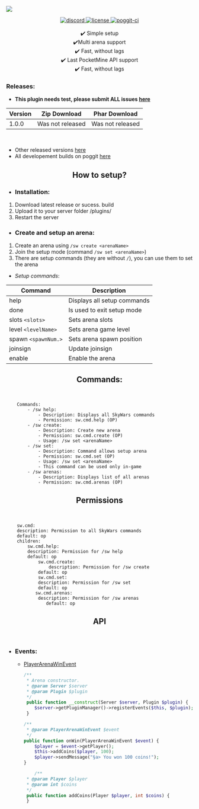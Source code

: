 
<a align="center"><img src="https://image.ibb.co/m90xoy/sw.png"></img></a>

<div align="center">
	<a href="https://discord.gg/uwBf2jS">
        <img src="https://img.shields.io/badge/chat-on%20discord-7289da.svg" alt="discord">
    </a>
    <a href="https://github.com/GamakCZ/SkyWars/blob/master/LICENSE">
        <img src="https://img.shields.io/badge/license-Apache%20License%202.0-yellowgreen.svg" alt="license">
    </a>
    <a href="https://poggit.pmmp.io/ci/GamakCZ/SkyWars/SkyWars">
        <img src="https://poggit.pmmp.io/ci.shield/GamakCZ/SkyWars/SkyWars" alt="poggit-ci">
    </a>
    <br><br>
    ✔️ Simple setup
    <br>
    ✔️Multi arena support
    <br>
    ✔️ Fast, without lags
    <br>
    ✔️ Last PocketMine API support
    <br>
    ✔️ Fast, without lags
    <br>
</div>

### Releases:

- **This plugin needs test, please submit ALL issues [here](https://github.com/GamakCZ/SkyWars/issues)**

| Version | Zip Download | Phar Download |
| --- | --- | --- |
| 1.0.0 | Was not released | Was not released |
<br>

- Other released versions [here](https://github.com/GamakCZ/SkyWars/releases)
- All developement builds on poggit [here](https://poggit.pmmp.io/ci/GamakCZ/SkyWars/SkyWars)

<div align="center">
	<h2>How to setup?</h2>
</div>

 - <h3>Installation:</h3>
 1. Download latest release or sucess. build
 2. Upload it to your server folder /plugins/
 3. Restart the server

-  <h3>Create and setup an arena:</h3>
1. Create an arena using `/sw create <arenaName>`
2. Join the setup mode (command `/sw set <arenaName>`)
3. There are setup commands (they are without `/`), you can use them to set the arena

- _Setup commands_:

| Command | Description |
| --- | --- |
| help | Displays all setup commands |
| done | Is used to exit setup mode |
| slots `<slots>` | Sets arena slots |
| level `<levelName>` | Sets arena game level |
| spawn `<spawnNum.>` | Sets arena spawn position |
| joinsign | Update joinsign |
| enable | Enable the arena |

<div align="center">
	<h2>Commands:</h2>
</div>
<br>

<p align="center">  

```
    Commands:
    	- /sw help:
    	    - Description: Displays all SkyWars commands
    	    - Permission: sw.cmd.help (OP)
		- /sw create:
			- Description: Create new arena
			- Permission: sw.cmd.create (OP)
			- Usage: /sw set <arenaName>
		- /sw set:
			- Description: Command allows setup arena
			- Permission: sw.cmd.set (OP)
			- Usage: /sw set <arenaName>
			- This command can be used only in-game
		- /sw arenas:
			- Description: Displays list of all arenas
			- Permission: sw.cmd.arenas (OP)
```
</p>

<div align="center">
	<h2>Permissions</h2>
</div>
<br>

<p align="center">

```
    sw.cmd:  
	description: Permission to all SkyWars commands  
	default: op  
	children:  
	   	sw.cmd.help:
		description: Permission for /sw help  
		default: op  
		    sw.cmd.create:  
		    	description: Permission for /sw create  
			default: op  
		    sw.cmd.set:  
			description: Permission for /sw set  
			default: op  
		   sw.cmd.arenas:  
			description: Permission for /sw arenas  
			   default: op
```
</p>

<div align="center">
	<h2>API</h2>
</div>
<br>

- <h3>Events:</h3>

	- [PlayerArenaWinEvent](https://github.com/GamakCZ/SkyWars/blob/master/SkyWars/src/skywars/event/PlayerArenaWinEvent.php)
		```php
		/**  
		 * Arena constructor.
		 * @param Server $server  
		 * @param Plugin $plugin  
		 */
		 public function __construct(Server $server, Plugin $plugin) {  
		 	$server->getPluginManager()->registerEvents($this, $plugin);  
		 }  
  
		/**  
		 * @param PlayerArenaWinEvent $event  
		 */
		public function onWin(PlayerArenaWinEvent $event) {  
			$player = $event->getPlayer();  
			$this->addCoins($player, 100);  
			$player->sendMessage("§a> You won 100 coins!");  
		}  
		
	        /**  
		 * @param Player $player  
		 * @param int $coins  
		 */
		 public function addCoins(Player $player, int $coins) {  
		 }
	```
